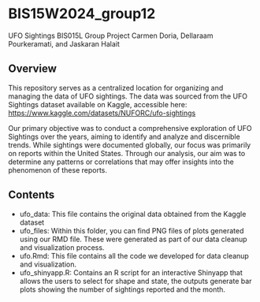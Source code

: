 # BIS15W2024_group12
UFO Sightings BIS015L Group Project
Carmen Doria, Dellaraam Pourkeramati, and Jaskaran Halait

## Overview
This repository serves as a centralized location for organizing and managing the data 
of UFO sightings. The data was sourced from the UFO Sightings dataset
available on Kaggle, accessible here: https://www.kaggle.com/datasets/NUFORC/ufo-sightings

Our primary objective was to conduct a comprehensive exploration of UFO Sightings over the years, 
aiming to identify and analyze and discernible trends. While sightings were documented globally, our focus was primarily on reports within the United States. 
Through our analysis, our aim was to determine any patterns or correlations that may offer insights into the phenomenon of these reports. 

## Contents
- ufo_data: This file contains the original data obtained from the Kaggle dataset
- ufo_files: Within this folder, you can find PNG files of plots generated using our RMD file. These were generated as part of our data cleanup and visualization process.
- ufo.Rmd: This file contains all the code we developed for data cleanup and visualization.
- ufo_shinyapp.R: Contains an R script for an interactive Shinyapp that allows the users to select for shape and state, the outputs generate bar plots showing the number of sightings reported and the month.